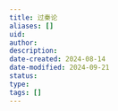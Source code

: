 ```yaml
---
title: 过秦论
aliases: []
uid: 
author: 
description: 
date-created: 2024-08-14
date-modified: 2024-09-21
status: 
type: 
tags: []
---
```

